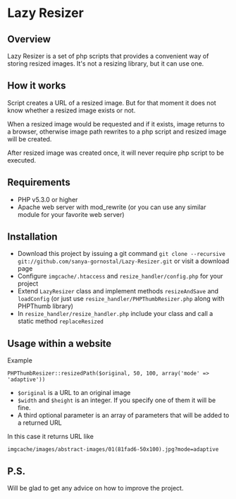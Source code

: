 Lazy Resizer
============

Overview
--------

Lazy Resizer is a set of php scripts that provides a convenient way of storing resized images.
It's not a resizing library, but it can use one.

How it works
------------

Script creates a URL of a resized image. But for that moment it does not know
whether a resized image exists or not.

When a resized image would be requested and if it exists, image returns to a browser,
otherwise image path rewrites to a php script and resized image will be created.

After resized image was created once, it will never require php script to be executed.

Requirements
------------

* PHP v5.3.0 or higher
* Apache web server with mod_rewrite (or you can use any similar module for your favorite web server)

Installation
------------

* Download this project by issuing a git command `git clone --recursive git://github.com/sanya-gornostal/Lazy-Resizer.git`
or visit a download page
* Configure `imgcache/.htaccess` and `resize_handler/config.php` for your project
* Extend `LazyResizer` class and implement methods `resizeAndSave` and `loadConfig`
(or just use `resize_handler/PHPThumbResizer.php` along with PHPThumb library)
* In `resize_handler/resize_handler.php` include your class and call a static method `replaceResized`

Usage within a website
----------------------

Example

    PHPThumbResizer::resizedPath($original, 50, 100, array('mode' => 'adaptive'))

* `$original` is a URL to an original image
* `$width` and `$height` is an integer. If you specify one of them it will be fine.
* A third optional parameter is an array of parameters that will be added to a returned URL

In this case it returns URL like
    
    imgcache/images/abstract-images/01(81fad6-50x100).jpg?mode=adaptive

P.S.
----

Will be glad to get any advice on how to improve the project.

